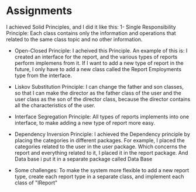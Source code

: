 # Assignments


I achieved Solid Principles, and I did it like this:
1- Single Responsibility Principle:
Each class contains only the information and operations that related to the same class topic and no other information.

- Open-Closed Principle:
 I acheived this Principle. 
An example of this is: 
I created an interface for the report, and the various types of reports perform implemens from it. 
If I want to add a new type of report in the future, I only have to add a new class called the Report Employments type from the interface.

- Liskov Substitution Principle: 
I can change the father and son classes, so that I can make the director as the father class of the user and the user class as the son of the director class, 
because the director contains all the characteristics of the user.



- Interface Segregation Principle: 
All types of reports implements into one interface, to make adding a new type of report more easy.


- Dependency Inversion Principle: 
I achieved the Dependency  principle  by placing the categories in different packages. 
For example, I placed the categories related to the user in the user package.
Which concerns the report and everything related to it, I placed it in the report package.
And Data base i put it in a separate package called Data Base
 



- Some challenges:
To make the system more flexible to add a new report type, create each report type in a separate class, and implement each class of "IReport"
